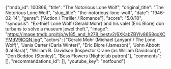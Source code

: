 {"tmdb_id": 100866, "title": "The Notorious Lone Wolf", "original_title": "The Notorious Lone Wolf", "slug_title": "the-notorious-lone-wolf", "date": "1946-02-14", "genre": ["Action / Thriller / Romance"], "score": "5.0/10", "synopsis": "Ex-thief Lone Wolf (Gerald Mohr) and his valet (Eric Blore) don turbans to solve a museum jewel theft.", "image": "https://image.tmdb.org/t/p/w185_and_h278_bestv2/6XKabZBYIv86S8goXCYMdV9ICQN.jpg", "actors": ["Gerald Mohr (Michael Lanyard / The Lone Wolf)", "Janis Carter (Carla Winter)", "Eric Blore (Jameson)", "John Abbott (Lal Bara)", "William B. Davidson (Inspector Crane (as William Davidson))", "Don Beddoe (Stonley)", "Bess Flowers (Nightclub patron)"], "comments": [], "recommandations_id": [], "youtube_key": "notfound"}